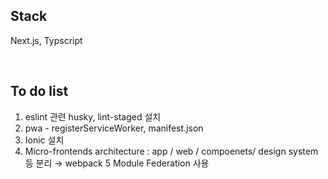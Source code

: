 ## Stack

Next.js, Typscript

<br/>

## To do list

1. eslint 관련 husky, lint-staged 설치
2. pwa - registerServiceWorker, manifest.json
3. Ionic 설치
4. Micro-frontends architecture : app / web / compoenets/ design system 등 분리 → webpack 5 Module Federation 사용
